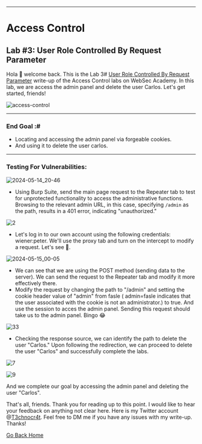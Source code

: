 ***
# Access Control
## Lab #3: User Role Controlled By Request Parameter

Hola 👋 welcome back. This is the Lab 3# [User Role Controlled By Request Parameter](https://portswigger.net/web-security/learning-paths/server-side-vulnerabilities-apprentice/access-control-apprentice/access-control/lab-user-role-controlled-by-request-parameter) write-up of the Access Control labs on WebSec Academy. In this lab, we are access the admin panel and delete the user Carlos. Let's get started, friends!

![access-control](https://github.com/T3chnocr4t/T3chnocr4t.github.io/assets/115868619/233707e5-1d04-409f-b413-33766ae43a5b)

***
### End Goal :#
- Locating and accessing the admin panel via forgeable cookies.
- And using it to delete the user carlos.

***
### Testing For Vulnerabilities: 

![2024-05-14_20-46](https://github.com/T3chnocr4t/T3chnocr4t.github.io/assets/115868619/e9c41aa4-c6e0-48c1-9c75-6f1f79674f34)

- Using Burp Suite, send the main page request to the Repeater tab to test for unprotected functionality to access the administrative functions. Browsing to the relevant admin URL, in this case, specifying `/admin` as the path, results in a 401 error, indicating "unauthorized."

![2](https://github.com/T3chnocr4t/T3chnocr4t.github.io/assets/115868619/87971693-c6e7-4a7b-8621-4f1bde58dfbb)

- Let's log in to our own account using the following credentials: wiener:peter. We'll use the proxy tab and turn on the intercept to modify a request. Let's see 👀.

![2024-05-15_00-05](https://github.com/T3chnocr4t/T3chnocr4t.github.io/assets/115868619/556ef814-caf8-4aa4-a975-0ad33c90811b)

- We can see that we are using the POST method (sending data to the server). We can send the request to the Repeater tab and modify it more effectively there.
- Modify the request by changing the path to "/admin" and setting the cookie header value of  "admin" from fasle ( admin=fasle indicates that the user associated with the cookie is not an administrator.) to true. And use the session to acces the admin panel. Sending this request should take us to the admin panel. Bingo 😂

![33](https://github.com/T3chnocr4t/T3chnocr4t.github.io/assets/115868619/7ac84be3-5336-4a30-88c6-d943af71c779)

- Checking the response source, we can identify the path to delete the user "Carlos." Upon following the redirection, we can proceed to delete the user "Carlos" and successfully complete the labs.

![7](https://github.com/T3chnocr4t/T3chnocr4t.github.io/assets/115868619/525e2ff8-de99-4a24-9432-ebd26e909a3e)

![9](https://github.com/T3chnocr4t/T3chnocr4t.github.io/assets/115868619/a6c16c12-3bda-471c-ac00-20a91b7cad5e)

And we complete our goal by accessing the admin panel and deleting the user "Carlos".

That's all, friends. Thank you for reading up to this point. I would like to hear your feedback on anything not clear here. Here is my Twitter account @[T3chnocr4t](https://twitter.com/T3chnocr4t). Feel free to DM me if you have any issues with my write-up. Thanks!

[Go Back Home](https://t3chnocr4t.github.io/)

























